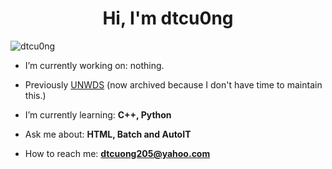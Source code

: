 <h1 align="center">Hi, I'm dtcu0ng</h1>
<p align="left"> <img src="https://komarev.com/ghpvc/?username=dtcu0ng" alt="dtcu0ng" /> </p>

- I’m currently working on: nothing.

- Previously [UNWDS](https://github.com/UnnamedNetwork/UNWDS) (now archived because I don't have time to maintain this.)

- I’m currently learning: **C++, Python**

- Ask me about: **HTML, Batch and AutoIT**

- How to reach me: **dtcuong205@yahoo.com**

